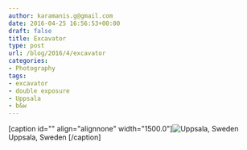 ```yaml
---
author: karamanis.g@gmail.com
date: 2016-04-25 16:56:53+00:00
draft: false
title: Excavator
type: post
url: /blog/2016/4/excavator
categories:
- Photography
tags:
- excavator
- double exposure
- Uppsala
- b&w
---
```


[caption id="" align="alignnone" width="1500.0"]![ Uppsala, Sweden ](/images/2016-04-25-20164excavator/image-asset.jpeg)
 Uppsala, Sweden [/caption]

